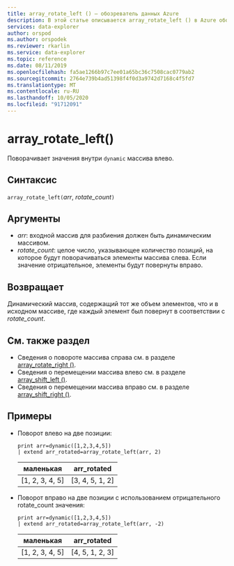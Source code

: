 ```yaml
---
title: array_rotate_left () — обозреватель данных Azure
description: В этой статье описывается array_rotate_left () в Azure обозреватель данных.
services: data-explorer
author: orspod
ms.author: orspodek
ms.reviewer: rkarlin
ms.service: data-explorer
ms.topic: reference
ms.date: 08/11/2019
ms.openlocfilehash: fa5ae1266b97c7ee01a65bc36c7508cac0779ab2
ms.sourcegitcommit: 2764e739b4ad51398f4f0d3a9742d7168c4f5fd7
ms.translationtype: MT
ms.contentlocale: ru-RU
ms.lasthandoff: 10/05/2020
ms.locfileid: "91712091"
---
```

# <a name="array_rotate_left"></a>array_rotate_left()

Поворачивает значения внутри `dynamic` массива влево.

## <a name="syntax"></a>Синтаксис

`array_rotate_left(`*arr*, *rotate_count*`)`

## <a name="arguments"></a>Аргументы

* *arr*: входной массив для разбиения должен быть динамическим массивом.
* *rotate_count*: целое число, указывающее количество позиций, на которое будут поворачиваться элементы массива слева. Если значение отрицательное, элементы будут повернуты вправо.

## <a name="returns"></a>Возвращает

Динамический массив, содержащий тот же объем элементов, что и в исходном массиве, где каждый элемент был повернут в соответствии с *rotate_count*.

## <a name="see-also"></a>См. также раздел

* Сведения о повороте массива справа см. в разделе [array_rotate_right ()](array_rotate_rightfunction.md).
* Сведения о перемещении массива влево см. в разделе [array_shift_left ()](array_shift_leftfunction.md).
* Сведения о перемещении массива вправо см. в разделе [array_shift_right ()](array_shift_rightfunction.md).

## <a name="examples"></a>Примеры

* Поворот влево на две позиции:

    <!-- csl: https://help.kusto.windows.net:443/Samples -->
    ```kusto
    print arr=dynamic([1,2,3,4,5]) 
    | extend arr_rotated=array_rotate_left(arr, 2)
    ```
    
    |маленькая|arr_rotated|
    |---|---|
    |[1, 2, 3, 4, 5]|[3, 4, 5, 1, 2]|

* Поворот вправо на две позиции с использованием отрицательного rotate_count значения:

    <!-- csl: https://help.kusto.windows.net:443/Samples -->
    ```kusto
    print arr=dynamic([1,2,3,4,5]) 
    | extend arr_rotated=array_rotate_left(arr, -2)
    ```
    
    |маленькая|arr_rotated|
    |---|---|
    |[1, 2, 3, 4, 5]|[4, 5, 1, 2, 3]|